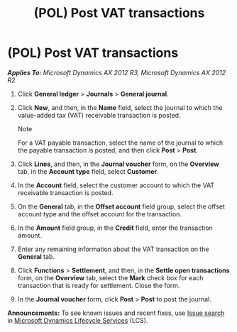 ﻿---
title: (POL) Post VAT transactions
TOCTitle: (POL) Post VAT transactions
ms:assetid: c9fb7fd6-c7b8-43ec-a81f-0df9829fdadf
ms:mtpsurl: https://technet.microsoft.com/en-us/library/JJ711267(v=AX.60)
ms:contentKeyID: 49387085
ms.date: 04/18/2014
mtps_version: v=AX.60
---

# (POL) Post VAT transactions 


_**Applies To:** Microsoft Dynamics AX 2012 R3, Microsoft Dynamics AX 2012 R2_

1.  Click **General ledger** \> **Journals** \> **General journal**.

2.  Click **New**, and then, in the **Name** field, select the journal to which the value-added tax (VAT) receivable transaction is posted.
    

    > [!NOTE]
    > <P>For a VAT payable transaction, select the name of the journal to which the payable transaction is posted, and then click <STRONG>Post</STRONG> &gt; <STRONG>Post</STRONG>.</P>



3.  Click **Lines**, and then, in the **Journal voucher** form, on the **Overview** tab, in the **Account type** field, select **Customer**.

4.  In the **Account** field, select the customer account to which the VAT receivable transaction is posted.

5.  On the **General** tab, in the **Offset account** field group, select the offset account type and the offset account for the transaction.

6.  In the **Amount** field group, in the **Credit** field, enter the transaction amount.

7.  Enter any remaining information about the VAT transaction on the **General** tab.

8.  Click **Functions** \> **Settlement**, and then, in the **Settle open transactions** form, on the **Overview** tab, select the **Mark** check box for each transaction that is ready for settlement. Close the form.

9.  In the **Journal voucher** form, click **Post** \> **Post** to post the journal.

  
**Announcements:** To see known issues and recent fixes, use [Issue search](http://go.microsoft.com/fwlink/?linkid=389258) in [Microsoft Dynamics Lifecycle Services](http://go.microsoft.com/fwlink/?linkid=306505) (LCS).

